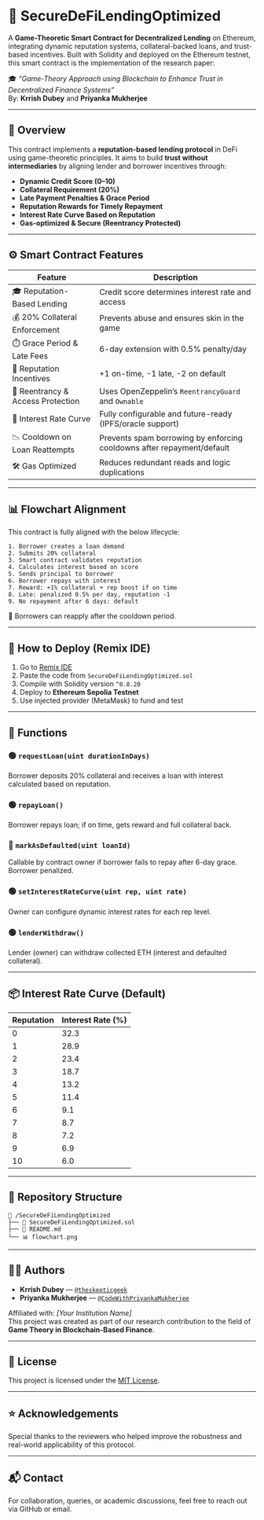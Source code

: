 
# 🔐 SecureDeFiLendingOptimized

A **Game-Theoretic Smart Contract for Decentralized Lending** on Ethereum, integrating dynamic reputation systems, collateral-backed loans, and trust-based incentives. Built with Solidity and deployed on the Ethereum testnet, this smart contract is the implementation of the research paper:

🎓 *“Game-Theory Approach using Blockchain to Enhance Trust in Decentralized Finance Systems”*  
By: **Krrish Dubey** and **Priyanka Mukherjee**

---

## 📜 Overview

This contract implements a **reputation-based lending protocol** in DeFi using game-theoretic principles. It aims to build **trust without intermediaries** by aligning lender and borrower incentives through:

- **Dynamic Credit Score (0–10)**
- **Collateral Requirement (20%)**
- **Late Payment Penalties & Grace Period**
- **Reputation Rewards for Timely Repayment**
- **Interest Rate Curve Based on Reputation**
- **Gas-optimized & Secure (Reentrancy Protected)**

---

## ⚙️ Smart Contract Features

| Feature                             | Description                                                                 |
|-------------------------------------|-----------------------------------------------------------------------------|
| 🎓 Reputation-Based Lending         | Credit score determines interest rate and access                            |
| 💰 20% Collateral Enforcement       | Prevents abuse and ensures skin in the game                                 |
| ⏱️ Grace Period & Late Fees        | 6-day extension with 0.5% penalty/day                                       |
| 🎯 Reputation Incentives            | +1 on-time, -1 late, -2 on default                                          |
| 🔐 Reentrancy & Access Protection   | Uses OpenZeppelin’s `ReentrancyGuard` and `Ownable`                         |
| 🧮 Interest Rate Curve              | Fully configurable and future-ready (IPFS/oracle support)                   |
| 📉 Cooldown on Loan Reattempts      | Prevents spam borrowing by enforcing cooldowns after repayment/default      |
| 🛠️ Gas Optimized                   | Reduces redundant reads and logic duplications                              |

---

## 📊 Flowchart Alignment

This contract is fully aligned with the below lifecycle:

```
1. Borrower creates a loan demand
2. Submits 20% collateral
3. Smart contract validates reputation
4. Calculates interest based on score
5. Sends principal to borrower
6. Borrower repays with interest
7. Reward: +1% collateral + rep boost if on time
8. Late: penalized 0.5% per day, reputation -1
9. No repayment after 6 days: default
```

🔄 Borrowers can reapply after the cooldown period.

---

## 🚀 How to Deploy (Remix IDE)

1. Go to [Remix IDE](https://remix.ethereum.org)
2. Paste the code from `SecureDeFiLendingOptimized.sol`
3. Compile with Solidity version `^0.8.20`
4. Deploy to **Ethereum Sepolia Testnet**
5. Use injected provider (MetaMask) to fund and test

---

## 🧪 Functions

### 🟢 `requestLoan(uint durationInDays)`
Borrower deposits 20% collateral and receives a loan with interest calculated based on reputation.

### 🟢 `repayLoan()`
Borrower repays loan; if on time, gets reward and full collateral back.

### 🔴 `markAsDefaulted(uint loanId)`
Callable by contract owner if borrower fails to repay after 6-day grace. Borrower penalized.

### 🟢 `setInterestRateCurve(uint rep, uint rate)`
Owner can configure dynamic interest rates for each rep level.

### 🟢 `lenderWithdraw()`
Lender (owner) can withdraw collected ETH (interest and defaulted collateral).

---

## 📦 Interest Rate Curve (Default)

| Reputation | Interest Rate (%) |
|------------|--------------------|
| 0          | 32.3               |
| 1          | 28.9               |
| 2          | 23.4               |
| 3          | 18.7               |
| 4          | 13.2               |
| 5          | 11.4               |
| 6          | 9.1                |
| 7          | 8.7                |
| 8          | 7.2                |
| 9          | 6.9                |
| 10         | 6.0                |

---

## 📂 Repository Structure

```
📁 /SecureDeFiLendingOptimized
├── 📄 SecureDeFiLendingOptimized.sol
├── 📄 README.md
└── 📊 flowchart.png
```

---

## 👩‍🔬 Authors

- **Krrish Dubey** — [`@theskepticgeek`](https://github.com/theskepticgeek)
- **Priyanka Mukherjee** — [`@CodeWithPriyankaMukherjee`](https://github.com/CodeWithPriyankaMukherjee)

Affiliated with: *[Your Institution Name]*  
This project was created as part of our research contribution to the field of **Game Theory in Blockchain-Based Finance**.

---

## 📜 License

This project is licensed under the [MIT License](./LICENSE).

---

## ⭐ Acknowledgements

Special thanks to the reviewers who helped improve the robustness and real-world applicability of this protocol.

---

## 📬 Contact

For collaboration, queries, or academic discussions, feel free to reach out via GitHub or email.
